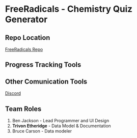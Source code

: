 # FreeRadicals - Chemistry Quiz Generator

## Repo Location
[FreeRadicals Repo](https://github.com/GGC-SD/FreeRadicals)

## Progress Tracking Tools

## Other Comunication Tools

[Discord](https://discord.gg/tSE9q34)

## Team Roles
1. Ben Jackson - Lead Programmer and UI Design
2. **Trivon Etheridge** - Data Model & Documentation 
3. Bruce Carson - Data modeler
